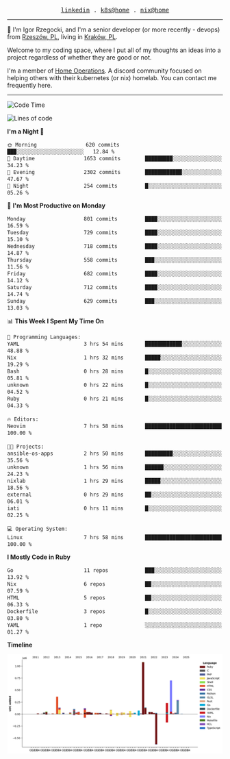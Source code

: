 <p align="center">
  <samp>
    <a href="https://www.linkedin.com/in/ajgon">linkedin</a> .
    <a href="https://github.com/deedee-ops/k8s-gitops">k8s@home</a> .
    <a href="https://github.com/deedee-ops/nixlab">nix@home</a>
  </samp>
</p>

----------------------------------------------------------------

:wave: I'm Igor Rzegocki, and I'm a senior developer (or more recently - devops) from [Rzeszów, PL](https://en.wikipedia.org/wiki/Rzesz%C3%B3w), living in [Kraków, PL](https://en.wikipedia.org/wiki/Krak%C3%B3w).

Welcome to my coding space, where I put all of my thoughts an ideas into a project regardless of whether they are good or not.

I'm a member of [Home Operations](https://discord.gg/home-operations). A discord community focused on helping others with their kubernetes (or nix) homelab. You can contact me frequently here.

----------------------------------------------------------------

<!--START_SECTION:waka-->
![Code Time](http://img.shields.io/badge/Code%20Time-268%20hrs%2021%20mins-blue)

![Lines of code](https://img.shields.io/badge/From%20Hello%20World%20I%27ve%20Written-4.1%20million%20lines%20of%20code-blue)

**I'm a Night 🦉** 

```text
🌞 Morning                620 commits         ███░░░░░░░░░░░░░░░░░░░░░░   12.84 % 
🌆 Daytime                1653 commits        █████████░░░░░░░░░░░░░░░░   34.23 % 
🌃 Evening                2302 commits        ████████████░░░░░░░░░░░░░   47.67 % 
🌙 Night                  254 commits         █░░░░░░░░░░░░░░░░░░░░░░░░   05.26 % 
```
📅 **I'm Most Productive on Monday** 

```text
Monday                   801 commits         ████░░░░░░░░░░░░░░░░░░░░░   16.59 % 
Tuesday                  729 commits         ████░░░░░░░░░░░░░░░░░░░░░   15.10 % 
Wednesday                718 commits         ████░░░░░░░░░░░░░░░░░░░░░   14.87 % 
Thursday                 558 commits         ███░░░░░░░░░░░░░░░░░░░░░░   11.56 % 
Friday                   682 commits         ████░░░░░░░░░░░░░░░░░░░░░   14.12 % 
Saturday                 712 commits         ████░░░░░░░░░░░░░░░░░░░░░   14.74 % 
Sunday                   629 commits         ███░░░░░░░░░░░░░░░░░░░░░░   13.03 % 
```


📊 **This Week I Spent My Time On** 

```text
💬 Programming Languages: 
YAML                     3 hrs 54 mins       ████████████░░░░░░░░░░░░░   48.88 % 
Nix                      1 hrs 32 mins       █████░░░░░░░░░░░░░░░░░░░░   19.29 % 
Bash                     0 hrs 28 mins       █░░░░░░░░░░░░░░░░░░░░░░░░   05.81 % 
unknown                  0 hrs 22 mins       █░░░░░░░░░░░░░░░░░░░░░░░░   04.52 % 
Ruby                     0 hrs 21 mins       █░░░░░░░░░░░░░░░░░░░░░░░░   04.33 % 

🔥 Editors: 
Neovim                   7 hrs 58 mins       █████████████████████████   100.00 % 

🐱‍💻 Projects: 
ansible-os-apps          2 hrs 50 mins       █████████░░░░░░░░░░░░░░░░   35.56 % 
unknown                  1 hrs 56 mins       ██████░░░░░░░░░░░░░░░░░░░   24.23 % 
nixlab                   1 hrs 29 mins       █████░░░░░░░░░░░░░░░░░░░░   18.56 % 
external                 0 hrs 29 mins       ██░░░░░░░░░░░░░░░░░░░░░░░   06.01 % 
iati                     0 hrs 11 mins       █░░░░░░░░░░░░░░░░░░░░░░░░   02.25 % 

💻 Operating System: 
Linux                    7 hrs 58 mins       █████████████████████████   100.00 % 
```

**I Mostly Code in Ruby** 

```text
Go                       11 repos            ███░░░░░░░░░░░░░░░░░░░░░░   13.92 % 
Nix                      6 repos             ██░░░░░░░░░░░░░░░░░░░░░░░   07.59 % 
HTML                     5 repos             ██░░░░░░░░░░░░░░░░░░░░░░░   06.33 % 
Dockerfile               3 repos             █░░░░░░░░░░░░░░░░░░░░░░░░   03.80 % 
YAML                     1 repo              ░░░░░░░░░░░░░░░░░░░░░░░░░   01.27 % 
```



**Timeline**

![Lines of Code chart](https://raw.githubusercontent.com/ajgon/ajgon/master/assets/bar_graph.png)


<!--END_SECTION:waka-->
